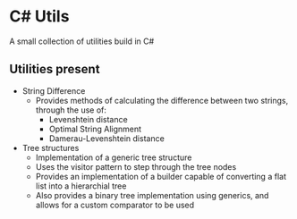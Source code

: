 # C# Utils

A small collection of utilities build in C#

## Utilities present

* String Difference
  * Provides methods of calculating the difference between two strings, through the use of:
    * Levenshtein distance
    * Optimal String Alignment
    * Damerau-Levenshtein distance
* Tree structures
  * Implementation of a generic tree structure
  * Uses the visitor pattern to step through the tree nodes
  * Provides an implementation of a builder capable of converting a flat list into a hierarchial tree
  * Also provides a binary tree implementation using generics, and allows for a custom comparator to be used 
